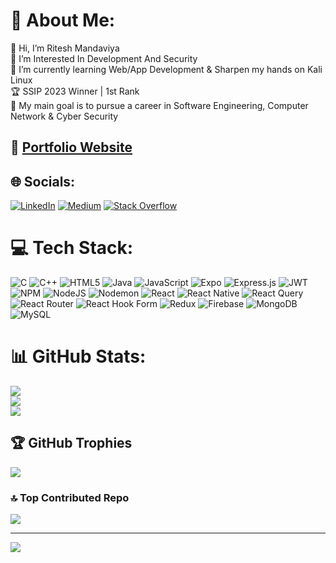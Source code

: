 # 💫 About Me:
👋 Hi, I’m Ritesh Mandaviya <br>👀 I’m Interested In Development And Security <br>🌱 I’m currently learning Web/App Development & Sharpen my hands on Kali Linux<br>🏆 SSIP 2023 Winner | 1st Rank<br>🎯 My main goal is to pursue a career in Software Engineering, Computer Network & Cyber Security

## 🛬 [Portfolio Website](https://personal-portfolio-lemon-pi.vercel.app/)


## 🌐 Socials:
[![LinkedIn](https://img.shields.io/badge/LinkedIn-%230077B5.svg?logo=linkedin&logoColor=white)](https://linkedin.com/in/ritesh-mandaviya-062004abc) [![Medium](https://img.shields.io/badge/Medium-12100E?logo=medium&logoColor=white)](https://medium.com/@Ritesh0604) [![Stack Overflow](https://img.shields.io/badge/-Stackoverflow-FE7A16?logo=stack-overflow&logoColor=white)](https://stackoverflow.com/users/20503351)

# 💻 Tech Stack:
![C](https://img.shields.io/badge/c-%2300599C.svg?style=flat&logo=c&logoColor=white) ![C++](https://img.shields.io/badge/c++-%2300599C.svg?style=flat&logo=c%2B%2B&logoColor=white) ![HTML5](https://img.shields.io/badge/html5-%23E34F26.svg?style=flat&logo=html5&logoColor=white) ![Java](https://img.shields.io/badge/java-%23ED8B00.svg?style=flat&logo=openjdk&logoColor=white) ![JavaScript](https://img.shields.io/badge/javascript-%23323330.svg?style=flat&logo=javascript&logoColor=%23F7DF1E) ![Expo](https://img.shields.io/badge/expo-1C1E24?style=flat&logo=expo&logoColor=#D04A37) ![Express.js](https://img.shields.io/badge/express.js-%23404d59.svg?style=flat&logo=express&logoColor=%2361DAFB) ![JWT](https://img.shields.io/badge/JWT-black?style=flat&logo=JSON%20web%20tokens) ![NPM](https://img.shields.io/badge/NPM-%23CB3837.svg?style=flat&logo=npm&logoColor=white) ![NodeJS](https://img.shields.io/badge/node.js-6DA55F?style=flat&logo=node.js&logoColor=white) ![Nodemon](https://img.shields.io/badge/NODEMON-%23323330.svg?style=flat&logo=nodemon&logoColor=%BBDEAD) ![React](https://img.shields.io/badge/react-%2320232a.svg?style=flat&logo=react&logoColor=%2361DAFB) ![React Native](https://img.shields.io/badge/react_native-%2320232a.svg?style=flat&logo=react&logoColor=%2361DAFB) ![React Query](https://img.shields.io/badge/-React%20Query-FF4154?style=flat&logo=react%20query&logoColor=white) ![React Router](https://img.shields.io/badge/React_Router-CA4245?style=flat&logo=react-router&logoColor=white) ![React Hook Form](https://img.shields.io/badge/React%20Hook%20Form-%23EC5990.svg?style=flat&logo=reacthookform&logoColor=white) ![Redux](https://img.shields.io/badge/redux-%23593d88.svg?style=flat&logo=redux&logoColor=white) ![Firebase](https://img.shields.io/badge/Firebase-039BE5?style=flat&logo=Firebase&logoColor=white) ![MongoDB](https://img.shields.io/badge/MongoDB-%234ea94b.svg?style=flat&logo=mongodb&logoColor=white) ![MySQL](https://img.shields.io/badge/mysql-%2300000f.svg?style=flat&logo=mysql&logoColor=white)
# 📊 GitHub Stats:
![](https://github-readme-stats.vercel.app/api?username=Ritesh0604&theme=dark&hide_border=false&include_all_commits=true&count_private=true)<br/>
![](https://github-readme-streak-stats.herokuapp.com/?user=Ritesh0604&theme=dark&hide_border=false)<br/>
![](https://github-readme-stats.vercel.app/api/top-langs/?username=Ritesh0604&theme=dark&hide_border=false&include_all_commits=true&count_private=true&layout=compact)

## 🏆 GitHub Trophies
![](https://github-profile-trophy.vercel.app/?username=Ritesh0604&theme=monokai&no-frame=false&no-bg=true&margin-w=4)

### 🔝 Top Contributed Repo
![](https://github-contributor-stats.vercel.app/api?username=Ritesh0604&limit=5&theme=dark&combine_all_yearly_contributions=true)

---
[![](https://visitcount.itsvg.in/api?id=Ritesh0604&icon=5&color=12)](https://visitcount.itsvg.in)

<!-- Proudly created with GPRM ( https://gprm.itsvg.in ) -->
